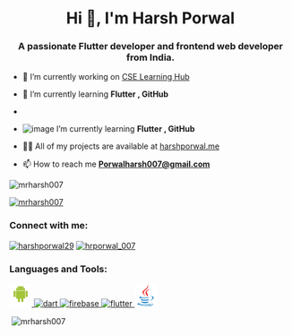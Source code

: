 <h1 align="center">Hi 👋, I'm Harsh Porwal</h1>
<h3 align="center">A passionate Flutter developer and frontend web developer from India.</h3>

- 🔭 I’m currently working on [CSE Learning Hub](https://bit.ly/CseLearningHub)

- 🌱 I’m currently learning **Flutter , GitHub**
- 
- ![image](https://github.com/MrHarsh007/MrHarsh007/assets/74703957/abee779c-a278-4be4-bb05-18c5c7760bd8)
 I’m currently learning **Flutter , GitHub**

- 👨‍💻 All of my projects are available at [harshporwal.me](harshporwal.me)

- 📫 How to reach me **Porwalharsh007@gmail.com**
<p align="left"> <img src="https://komarev.com/ghpvc/?username=mrharsh007&label=Profile%20views&color=0e75b6&style=flat" alt="mrharsh007" /> </p>

<p align="left"> <a href="https://github.com/ryo-ma/github-profile-trophy"><img src="https://github-profile-trophy.vercel.app/?username=mrharsh007" alt="mrharsh007" /></a> </p>



<h3 align="left">Connect with me:</h3>
<p align="left">
<a href="https://twitter.com/harshporwal29" target="blank"><img align="center" src="https://raw.githubusercontent.com/rahuldkjain/github-profile-readme-generator/master/src/images/icons/Social/twitter.svg" alt="harshporwal29" height="30" width="40" /></a>
<a href="https://instagram.com/hrporwal_007" target="blank"><img align="center" src="https://raw.githubusercontent.com/rahuldkjain/github-profile-readme-generator/master/src/images/icons/Social/instagram.svg" alt="hrporwal_007" height="30" width="40" /></a>
</p>

<h3 align="left">Languages and Tools:</h3>
<p align="left"> <a href="https://developer.android.com" target="_blank" rel="noreferrer"> <img src="https://raw.githubusercontent.com/devicons/devicon/master/icons/android/android-original-wordmark.svg" alt="android" width="40" height="40"/> </a> <a href="https://dart.dev" target="_blank" rel="noreferrer"> <img src="https://www.vectorlogo.zone/logos/dartlang/dartlang-icon.svg" alt="dart" width="40" height="40"/> </a> <a href="https://firebase.google.com/" target="_blank" rel="noreferrer"> <img src="https://www.vectorlogo.zone/logos/firebase/firebase-icon.svg" alt="firebase" width="40" height="40"/> </a> <a href="https://flutter.dev" target="_blank" rel="noreferrer"> <img src="https://www.vectorlogo.zone/logos/flutterio/flutterio-icon.svg" alt="flutter" width="40" height="40"/> </a> <a href="https://www.java.com" target="_blank" rel="noreferrer"> <img src="https://raw.githubusercontent.com/devicons/devicon/master/icons/java/java-original.svg" alt="java" width="40" height="40"/> </a> </p>

<p>&nbsp;<img align="center" src="https://github-readme-stats.vercel.app/api?username=mrharsh007&show_icons=true&locale=en" alt="mrharsh007" /></p>
